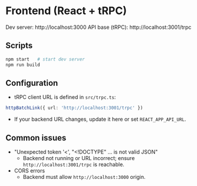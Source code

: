 # Frontend (React + tRPC)

Dev server: http://localhost:3000
API base (tRPC): http://localhost:3001/trpc

## Scripts
```bash
npm start   # start dev server
npm run build
```

## Configuration
- tRPC client URL is defined in `src/trpc.ts`:
```ts
httpBatchLink({ url: 'http://localhost:3001/trpc' })
```
- If your backend URL changes, update it here or set `REACT_APP_API_URL`.

## Common issues
- "Unexpected token '<', \"<!DOCTYPE\" ... is not valid JSON"
  - Backend not running or URL incorrect; ensure `http://localhost:3001/trpc` is reachable.
- CORS errors
  - Backend must allow `http://localhost:3000` origin.

